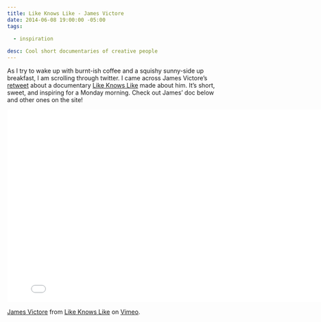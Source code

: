 ```yaml
---
title: Like Knows Like - James Victore
date: 2014-06-08 19:00:00 -05:00
tags:
  
  - inspiration

desc: Cool short documentaries of creative people
---
```


As I try to wake up with burnt-ish coffee and a squishy sunny-side up breakfast, I am scrolling through twitter. I came across James Victore’s [retweet](https://twitter.com/like_knows_like/status/475870470320185344) about a documentary [Like Knows Like](https://likeknowslike.com/) made about him. It’s short, sweet, and inspiring for a Monday morning. Check out James’ doc below and other ones on the site!

<iframe src="//player.vimeo.com/video/97586859?byline=0&amp;portrait=0&amp;color=ffffff" width="800" height="450" frameborder="0" webkitallowfullscreen mozallowfullscreen allowfullscreen></iframe> <p><a href="https://vimeo.com/97586859">James Victore</a> from <a href="https://vimeo.com/likeknowslike">Like Knows Like</a> on <a href="https://vimeo.com">Vimeo</a>.
